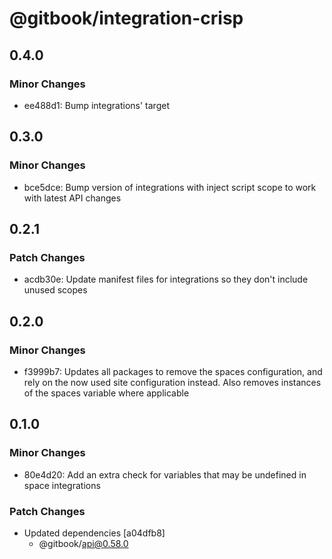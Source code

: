 # @gitbook/integration-crisp

## 0.4.0

### Minor Changes

-   ee488d1: Bump integrations' target

## 0.3.0

### Minor Changes

-   bce5dce: Bump version of integrations with inject script scope to work with latest API changes

## 0.2.1

### Patch Changes

-   acdb30e: Update manifest files for integrations so they don't include unused scopes

## 0.2.0

### Minor Changes

-   f3999b7: Updates all packages to remove the spaces configuration, and rely on the now used site configuration instead. Also removes instances of the spaces variable where applicable

## 0.1.0

### Minor Changes

-   80e4d20: Add an extra check for variables that may be undefined in space integrations

### Patch Changes

-   Updated dependencies [a04dfb8]
    -   @gitbook/api@0.58.0
